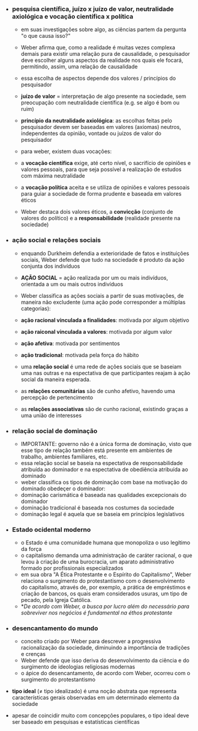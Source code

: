 
- ### pesquisa científica, juízo x juízo de valor, neutralidade axiológica e vocação científica x política
	- em suas investigações sobre algo, as ciências partem da pergunta "o que causa isso?"
	- Weber afirma que, como a realidade é muitas vezes complexa demais para existir uma relação pura de causalidade, o pesquisador deve escolher alguns aspectos da realidade nos quais ele focará, permitindo, assim, uma relação de causalidade
	- essa escolha de aspectos depende dos valores / princípios do pesquisador
	- **juízo de valor** = interpretação de algo presente na sociedade, sem preocupação com neutralidade científica (e.g. se algo é bom ou ruim)
	- **princípio da neutralidade axiológica**: as escolhas feitas pelo pesquisador devem ser baseadas em valores (axiomas) neutros, independentes da opinião, vontade ou juízos de valor do pesquisador
	
	- para weber, existem duas vocações:
	- a **vocação científica** exige, até certo nível, o sacrifício de opiniões e valores pessoais, para que seja possível a realização de estudos com máxima neutralidade
	- a **vocação política** aceita e se utiliza de opiniões e valores pessoais para guiar a sociedade de forma prudente e baseada em valores éticos
	- Weber destaca dois valores éticos, a **convicção** (conjunto de valores do político) e a **responsabilidade** (realidade presente na sociedade)


- ### ação social e relações sociais
	- enquando Durkheim defendia a exterioridade de fatos e instituições sociais, Weber defende que tudo na sociedade é produto da ação conjunta dos indivíduos
	- **AÇÃO SOCIAL** = ação realizada por um ou mais indivíduos, orientada a um ou mais outros indivíduos
	- Weber classifica as ações sociais a partir de suas motivações, de maneira não excludente (uma ação pode corresponder a múltiplas categorias):
	- **ação racional vinculada a finalidades**: motivada por algum objetivo
	- **ação raiconal vinculada a valores**: motivada por algum valor
	- **ação afetiva**: motivada por sentimentos
	- **ação tradicional**: motivada pela força do hábito
	
	- uma **relação social** é uma rede de ações sociais que se baseiam uma nas outras e na espectativa de que participantes reajam à ação social da maneira esperada.
	- as **relações comunitárias** são de cunho afetivo, havendo uma percepção de pertencimento
	- as **relações associativas** são de cunho racional, existindo graças a uma união de interesses


- ### relação social de dominação
	- IMPORTANTE: governo não é a única forma de dominação, visto que esse tipo de relação também está presente em ambientes de trabalho, ambientes familiares, etc.
	- essa relação social se baseia na espectativa de responsabilidade atribuída ao dominador e na espectativa de obediência atribuída ao dominado
	- weber classifica os tipos de dominação com base na motivação do dominado obedeçer o dominador:
	- dominação carismática é baseada nas qualidades excepcionais do dominador
	- dominação tradicional é baseada nos costumes da sociedade
	- dominação legal é aquela que se baseia em princípios legislativos


- ### Estado ocidental moderno
	- o Estado é uma comunidade humana que monopoliza o uso legítimo da força
	- o capitalismo demanda uma administração de caráter racional, o que levou à criação de uma burocracia, um aparato administrativo formado por profissionais especializados
	- em sua obra "A Ética Protestante e o Espírito do Capitalismo", Weber relaciona o surgimento do protestantismo com o desenvolvimento do capitalismo, através de, por exemplo, a prática de empréstimos e criação de bancos, os quais eram considerados usuras, um tipo de pecado, pela Igreja Católica.
	- **De acordo com Weber, a busca por lucro além do necessário para sobreviver nos negócios é fundamental na *éthos* protestante*


- ### desencantamento do mundo
	- conceito criado por Weber para descrever a progressiva racionalização da sociedade, diminuindo a importância de tradições e crenças
	- Weber defende que isso deriva do desenvolvimento da ciência e do surgimento de ideologias religiosas modernas
	- o ápice do desencantamento, de acordo com Weber, ocorreu com o surgimento do protestantismo


- **tipo ideal** ($\ne$ tipo idealizado) é uma noção abstrata que representa características gerais observadas em um determinado elemento da sociedade
- apesar de coincidir muito com concepções populares, o tipo ideal deve ser baseado em pesquisas e estatísticas científicas